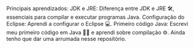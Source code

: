 Principais aprendizados: JDK e JRE: Diferença entre JDK e JRE 🛠️, essenciais para compilar e executar programas Java. Configuração do Eclipse: Aprendi a configurar o Eclipse 💻. Primeiro código Java: Escrevi meu primeiro código em Java 👨‍💻 e aprendi sobre compilação ⚙️.
Ainda tenho que dar uma arrumada nesse repositório.

